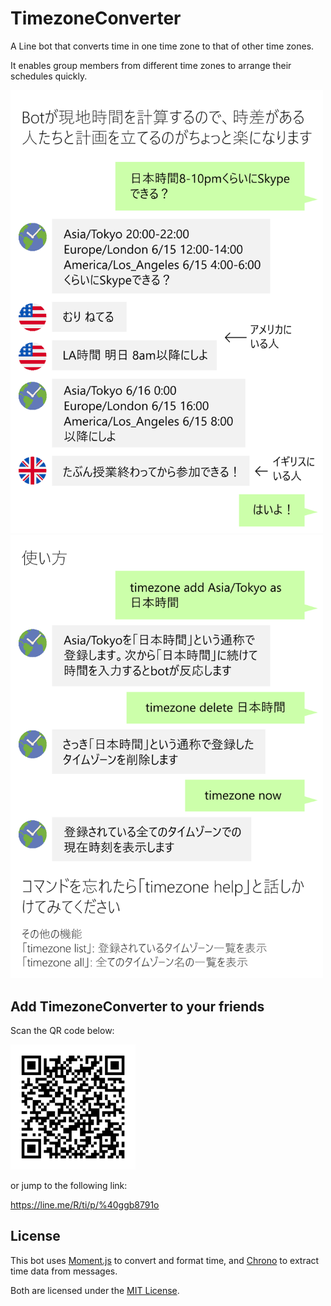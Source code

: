 # TimezoneConverter

A Line bot that converts time in one time zone to that of other time zones.

It enables group members from different time zones to arrange their schedules quickly.

<img src="assets/timezone_linebot_demo.png" width="500px" />

<img src="assets/timezone_linebot_usage.png" width="500px" />

## Add TimezoneConverter to your friends

Scan the QR code below:

<img src="assets/timezone_linebot_qr.png" width="200px" />

or jump to the following link:

https://line.me/R/ti/p/%40ggb8791o

## License

This bot uses [Moment.js](https://momentjs.com/) to convert and format time, and [Chrono](https://github.com/wanasit/chrono) to extract time data from messages.

Both are licensed under the [MIT License](https://opensource.org/licenses/mit-license.php).